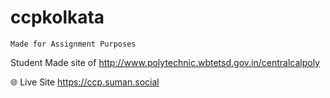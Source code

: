 # ccpkolkata

```Made for Assignment Purposes``` 

Student Made site of http://www.polytechnic.wbtetsd.gov.in/centralcalpoly

:globe_with_meridians: Live Site
https://ccp.suman.social
